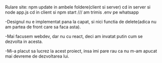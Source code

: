 Rulare site:
    npm update in ambele foldere(client si server)
    cd in server si node app.js
    cd in client si npm start
    /// am trimis .env pe whatsapp

-Designul nu e implementat pana la capat, si nici functia de delete(adica nu am partea de front care sa faca asta).

-Mai facusem webdev, dar nu cu react, deci am invatat putin cum se dezvolta in acesta.

-Mi-a placut sa lucrez la acest proiect, insa imi pare rau ca nu m-am apucat mai devreme de dezvoltarea lui.

